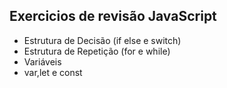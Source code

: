 ## Exercicios de revisão JavaScript
* Estrutura de Decisão (if else e switch)
* Estrutura de Repetição (for e while)
* Variáveis
* var,let e const
